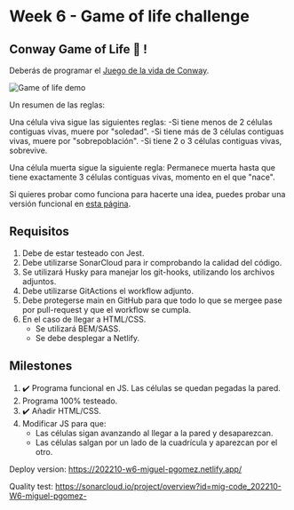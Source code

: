 # Week 6 - Game of life challenge

## Conway Game of Life 🦠 !

Deberás de programar el [Juego de la vida de Conway](https://es.wikipedia.org/wiki/Juego_de_la_vida).

![Game of life demo](https://www.jakubkonka.com/images/gof.gif)

Un resumen de las reglas:

Una célula viva sigue las siguientes reglas:
-Si tiene menos de 2 células contiguas vivas, muere por "soledad".
-Si tiene más de 3 células contiguas vivas, muere por "sobrepoblación".
-Si tiene 2 o 3 células contiguas vivas, sobrevive.

Una célula muerta sigue la siguiente regla: Permanece muerta hasta que tiene exactamente 3 células contiguas vivas, momento en el que "nace".

Si quieres probar como funciona para hacerte una idea, puedes probar una versión funcional en [esta página](https://playgameoflife.com/).

## Requisitos

1. Debe de estar testeado con Jest.
2. Debe utilizarse SonarCloud para ir comprobando la calidad del código.
3. Se utilizará Husky para manejar los git-hooks, utilizando los archivos adjuntos.
4. Debe utilizarse GitActions el workflow adjunto.
5. Debe protegerse main en GitHub para que todo lo que se mergee pase por pull-request y que el workflow se cumpla.
6. En el caso de llegar a HTML/CSS.
    - Se utilizará BEM/SASS.
    - Se debe desplegar a Netlify.

## Milestones

1. ✔️ Programa funcional en JS. Las células se quedan pegadas la pared.
2. Programa 100% testeado.
3. ✔️ Añadir HTML/CSS.
4. Modificar JS para que:
    - Las células sigan avanzando al llegar a la pared y desaparezcan.
    - Las células salgan por un lado de la cuadrícula y aparezcan por el otro.

Deploy version: https://202210-w6-miguel-pgomez.netlify.app/

Quality test: https://sonarcloud.io/project/overview?id=mig-code_202210-W6-miguel-pgomez-
